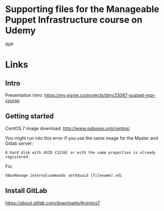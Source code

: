# Supporting files for the Manageable Puppet Infrastructure course on Udemy
WIP

# Links
## Intro
Presentation intro: https://my.visme.co/projects/dmv33067-puppet-mpi-course

## Getting started
CentOS 7 image download: http://www.osboxes.org/centos/

You might run into this error if you use the same image for the Master and Gitlab server:

    A hard disk with UUID {1234} or with the same properties is already registered.
    
Fix:

    VBoxManage internalcommands sethduuid [filename].vdi


## Install GitLab
https://about.gitlab.com/downloads/#centos7
